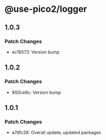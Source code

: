 # @use-pico2/logger

## 1.0.3

### Patch Changes

- ec16573: Version bump

## 1.0.2

### Patch Changes

- 800ce8c: Version bump

## 1.0.1

### Patch Changes

- a7dfc28: Overall update, updated packages
